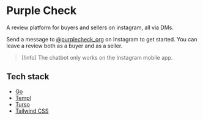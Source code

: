 # Purple Check

A review platform for buyers and sellers on instagram, all via DMs.

Send a message to [@purplecheck_org](https://ig.me/m/purplecheck_org) on Instagram to get started.
You can leave a review both as a buyer and as a seller.

> [!info]
> The chatbot only works on the Instagram mobile app.

## Tech stack
- [Go](https://golang.org/)
- [Templ](https://www.templ.guide/)
- [Turso](https://turso.tech/)
- [Tailwind CSS](https://tailwindcss.com/)
